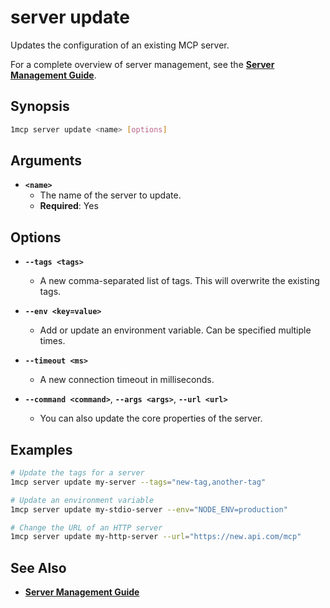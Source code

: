 # server update

Updates the configuration of an existing MCP server.

For a complete overview of server management, see the **[Server Management Guide](../../guide/server-management.md)**.

## Synopsis

```bash
1mcp server update <name> [options]
```

## Arguments

- **`<name>`**
  - The name of the server to update.
  - **Required**: Yes

## Options

- **`--tags <tags>`**
  - A new comma-separated list of tags. This will overwrite the existing tags.

- **`--env <key=value>`**
  - Add or update an environment variable. Can be specified multiple times.

- **`--timeout <ms>`**
  - A new connection timeout in milliseconds.

- **`--command <command>`**, **`--args <args>`**, **`--url <url>`**
  - You can also update the core properties of the server.

## Examples

```bash
# Update the tags for a server
1mcp server update my-server --tags="new-tag,another-tag"

# Update an environment variable
1mcp server update my-stdio-server --env="NODE_ENV=production"

# Change the URL of an HTTP server
1mcp server update my-http-server --url="https://new.api.com/mcp"
```

## See Also

- **[Server Management Guide](../../guide/server-management.md)**
